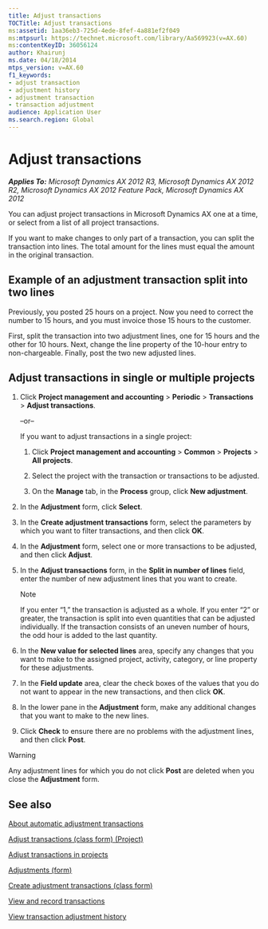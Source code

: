```yaml
---
title: Adjust transactions
TOCTitle: Adjust transactions
ms:assetid: 1aa36eb3-725d-4ede-8fef-4a881ef2f049
ms:mtpsurl: https://technet.microsoft.com/library/Aa569923(v=AX.60)
ms:contentKeyID: 36056124
author: Khairunj
ms.date: 04/18/2014
mtps_version: v=AX.60
f1_keywords:
- adjust transaction
- adjustment history
- adjustment transaction
- transaction adjustment
audience: Application User
ms.search.region: Global
---
```


# Adjust transactions 


_**Applies To:** Microsoft Dynamics AX 2012 R3, Microsoft Dynamics AX 2012 R2, Microsoft Dynamics AX 2012 Feature Pack, Microsoft Dynamics AX 2012_

You can adjust project transactions in Microsoft Dynamics AX one at a time, or select from a list of all project transactions.

If you want to make changes to only part of a transaction, you can split the transaction into lines. The total amount for the lines must equal the amount in the original transaction.

## Example of an adjustment transaction split into two lines

Previously, you posted 25 hours on a project. Now you need to correct the number to 15 hours, and you must invoice those 15 hours to the customer.

First, split the transaction into two adjustment lines, one for 15 hours and the other for 10 hours. Next, change the line property of the 10-hour entry to non-chargeable. Finally, post the two new adjusted lines.

## Adjust transactions in single or multiple projects

1.  Click **Project management and accounting** \> **Periodic** \> **Transactions** \> **Adjust transactions**.
    
    –or–
    
    If you want to adjust transactions in a single project:
    
    1.  Click **Project management and accounting** \> **Common** \> **Projects** \> **All projects**.
    
    2.  Select the project with the transaction or transactions to be adjusted.
    
    3.  On the **Manage** tab, in the **Process** group, click **New adjustment**.

2.  In the **Adjustment** form, click **Select**.

3.  In the **Create adjustment transactions** form, select the parameters by which you want to filter transactions, and then click **OK**.

4.  In the **Adjustment** form, select one or more transactions to be adjusted, and then click **Adjust**.

5.  In the **Adjust transactions** form, in the **Split in number of lines** field, enter the number of new adjustment lines that you want to create.
    

    > [!NOTE]
    > <P>If you enter “1,” the transaction is adjusted as a whole. If you enter “2” or greater, the transaction is split into even quantities that can be adjusted individually. If the transaction consists of an uneven number of hours, the odd hour is added to the last quantity.</P>



6.  In the **New value for selected lines** area, specify any changes that you want to make to the assigned project, activity, category, or line property for these adjustments.

7.  In the **Field update** area, clear the check boxes of the values that you do not want to appear in the new transactions, and then click **OK**.

8.  In the lower pane in the **Adjustment** form, make any additional changes that you want to make to the new lines.

9.  Click **Check** to ensure there are no problems with the adjustment lines, and then click **Post**.


> [!WARNING]
> <P>Any adjustment lines for which you do not click <STRONG>Post</STRONG> are deleted when you close the <STRONG>Adjustment</STRONG> form.</P>



## See also

[About automatic adjustment transactions](about-automatic-adjustment-transactions.md)

[Adjust transactions (class form) (Project)](https://technet.microsoft.com/library/aa583326\(v=ax.60\))

[Adjust transactions in projects](adjust-transactions-in-projects.md)

[Adjustments (form)](https://technet.microsoft.com/library/aa553205\(v=ax.60\))

[Create adjustment transactions (class form)](https://technet.microsoft.com/library/aa634561\(v=ax.60\))

[View and record transactions](view-and-record-transactions.md)

[View transaction adjustment history](view-transaction-adjustment-history.md)

  


